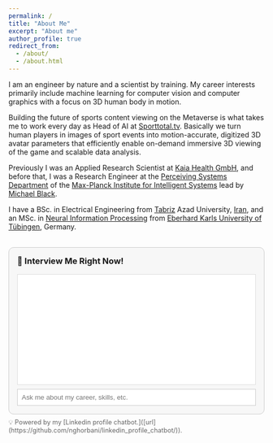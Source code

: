 ```yaml
---
permalink: /
title: "About Me"
excerpt: "About me"
author_profile: true
redirect_from: 
  - /about/
  - /about.html
---
```


I am an engineer by nature and a scientist by training. My career interests primarily include machine learning for computer vision and computer graphics with a focus on 3D human body in motion.

Building the future of sports content viewing on the Metaverse is what takes me to work every day as Head of AI at [Sporttotal.tv](https://sporttotal.tv/). Basically we turn human players in images of sport events into motion-accurate, digitized 3D avatar parameters that efficiently enable on-demand immersive 3D viewing of the game and scalable data analysis.

Previously I was an Applied Research Scientist at [Kaia Health GmbH](https://kaiahealth.com/), and before that, I was a Research Engineer at the  [Perceiving Systems Department](https://www.youtube.com/user/BlackAtBrown) of the [Max-Planck Institute for Intelligent Systems](https://www.is.mpg.de/) lead by [Michael Black](https://ps.is.tuebingen.mpg.de/person/black).

I have a BSc. in Electrical Engineering from [Tabriz](https://www.youtube.com/watch?v=OWb1yP-KpMc) Azad University, [Iran](https://www.youtube.com/watch?v=CuITzmlIvbc), and an MSc. in [Neural Information Processing](https://www.neuroschool-tuebingen.de/master/neural-inf-process/) 
from [Eberhard Karls University of Tübingen](https://www.neuroschool-tuebingen.de/), Germany.


<div id="chat-container" style="max-width: 600px; margin-top: 2rem; padding: 1rem; border: 1px solid #ccc; border-radius: 10px; background: #f7f7f7;">
  <h3 style="margin-top: 0;">💬 Interview Me Right Now! </h3>
  <div id="chat-box" style="height: 200px; overflow-y: auto; background: white; padding: 0.5rem; border: 1px solid #ddd;"></div>
  <input type="text" id="user-input" placeholder="Ask me about my career, skills, etc." style="width: 100%; padding: 0.5rem; margin-top: 0.5rem; border: 1px solid #ccc;">
</div>

<script>
  const chatBox = document.getElementById("chat-box");
  const userInput = document.getElementById("user-input");
  let history = [];

  function appendMessage(role, content) {
    const el = document.createElement("div");
    el.innerHTML = `<strong>${role === "user" ? "You" : "Nima"}:</strong> ${content}`;
    el.style.margin = "0.5rem 0";
    chatBox.appendChild(el);
    chatBox.scrollTop = chatBox.scrollHeight;
  }

  userInput.addEventListener("keypress", async function (e) {
    if (e.key === "Enter" && userInput.value.trim() !== "") {
      const message = userInput.value.trim();
      appendMessage("user", message);
      userInput.value = "";

      const response = await fetch("https://linkedin-profile-chatbot.onrender.com/chat", {
        method: "POST",
        headers: {"Content-Type": "application/json"},
        body: JSON.stringify({ message, history }),
      });

      const data = await response.json();
      const reply = data.response;

      appendMessage("assistant", reply);
      history.push({ role: "user", content: message });
      history.push({ role: "assistant", content: reply });
    }
  });
</script>
<p style="font-size: 0.9em; color: #666; text-align: left; margin-top: 0.5rem;">
  💡 Powered by my [Linkedin profile chatbot.]([url](https://github.com/nghorbani/linkedin_profile_chatbot/)).
</p>
